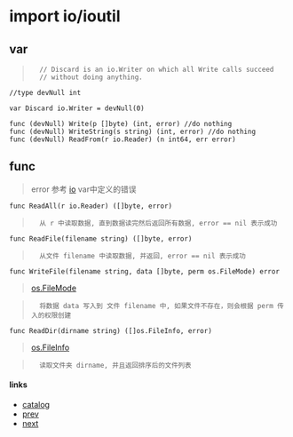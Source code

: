 # import io/ioutil
## var
>		// Discard is an io.Writer on which all Write calls succeed
>		// without doing anything.
	//type devNull int

	var Discard io.Writer = devNull(0)

	func (devNull) Write(p []byte) (int, error) //do nothing
	func (devNull) WriteString(s string) (int, error) //do nothing
	func (devNull) ReadFrom(r io.Reader) (n int64, err error)

## func
>error 参考 [io](2.1.io.md#var) var中定义的错误

	func ReadAll(r io.Reader) ([]byte, error)
>		从 r 中读取数据, 直到数据读完然后返回所有数据, error == nil 表示成功

	func ReadFile(filename string) ([]byte, error)
>		从文件 filename 中读取数据, 并返回, error == nil 表示成功

	func WriteFile(filename string, data []byte, perm os.FileMode) error
>[os.FileMode](#)

>		将数据 data 写入到 文件 filename 中, 如果文件不存在，则会根据 perm 传入的权限创建

	func ReadDir(dirname string) ([]os.FileInfo, error)
>[os.FileInfo](#)

>		读取文件夹 dirname, 并且返回排序后的文件列表

#### links
* [catalog](0.0.catlog.md)
* [prev](2.1.io.md)
* [next](3.1.os.md)